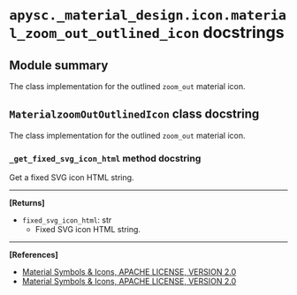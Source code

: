 # `apysc._material_design.icon.material_zoom_out_outlined_icon` docstrings

## Module summary

The class implementation for the outlined `zoom_out` material icon.

## `MaterialzoomOutOutlinedIcon` class docstring

The class implementation for the outlined `zoom_out` material icon.

### `_get_fixed_svg_icon_html` method docstring

Get a fixed SVG icon HTML string.<hr>

**[Returns]**

- `fixed_svg_icon_html`: str
  - Fixed SVG icon HTML string.

<hr>

**[References]**

- [Material Symbols & Icons, APACHE LICENSE, VERSION 2.0](https://fonts.google.com/icons?icon.size=24&icon.color=%23e8eaed)
- [Material Symbols & Icons, APACHE LICENSE, VERSION 2.0](https://www.apache.org/licenses/LICENSE-2.0.html)